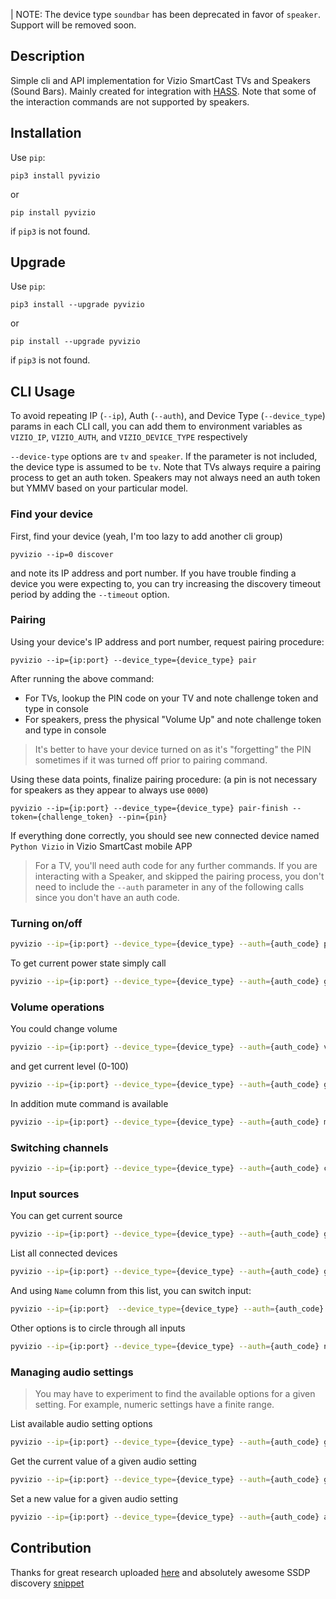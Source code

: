 | NOTE: The device type `soundbar` has been deprecated in favor of `speaker`. Support will be removed soon.

## Description

Simple cli and API implementation for Vizio SmartCast TVs and Speakers (Sound Bars). Mainly created for 
integration with [HASS](http://home-assistant.io). Note that some of the interaction commands are not supported by 
speakers.

## Installation

Use `pip`: 
```
pip3 install pyvizio
```
or
```
pip install pyvizio
```
if `pip3` is not found.

## Upgrade

Use `pip`: 
```
pip3 install --upgrade pyvizio
```
or
```
pip install --upgrade pyvizio
```
if `pip3` is not found.

## CLI Usage

To avoid repeating IP (`--ip`), Auth (`--auth`), and Device Type (`--device_type`) params in each CLI call, you can add them to environment variables as `VIZIO_IP`, `VIZIO_AUTH`, and `VIZIO_DEVICE_TYPE` respectively

`--device-type` options are `tv` and `speaker`. If the parameter is not included, the device type is assumed to be `tv`. Note that TVs always require a pairing process to get an auth token. Speakers may not always need an auth token but YMMV based on your particular model.

### Find your device

First, find your device (yeah, I'm too lazy to add another cli group)
```
pyvizio --ip=0 discover
```

and note its IP address and port number. If you have trouble finding a device you were expecting to, you can try increasing the discovery timeout period by adding the `--timeout` option.

### Pairing

Using your device's IP address and port number, request pairing procedure:

```
pyvizio --ip={ip:port} --device_type={device_type} pair
```
After running the above command:
- For TVs, lookup the PIN code on your TV and note challenge token and type in console
- For speakers, press the physical "Volume Up" and note challenge token and type in console

> It's better to have your device turned on as it's "forgetting" the PIN sometimes if it was turned off prior to pairing command.

Using these data points, finalize pairing procedure: (a pin is not necessary for speakers as they appear to always use `0000`)
```
pyvizio --ip={ip:port} --device_type={device_type} pair-finish --token={challenge_token} --pin={pin} 
```
If everything done correctly, you should see new connected device named `Python Vizio` 
in Vizio SmartCast mobile APP 


> For a TV, you'll need auth code for any further commands. If you are interacting with a Speaker, and skipped the pairing process, you don't need to include the `--auth` parameter in any of the following calls since you don't have an auth code.

### Turning on/off

```bash
pyvizio --ip={ip:port} --device_type={device_type} --auth={auth_code} power {on|off|toggle}
```

To get current power state simply call

```bash
pyvizio --ip={ip:port} --device_type={device_type} --auth={auth_code} get-power-state
```

### Volume operations

You could change volume
```bash
pyvizio --ip={ip:port} --device_type={device_type} --auth={auth_code} volume {up|down} amount
```

and get current level (0-100)
```bash
pyvizio --ip={ip:port} --device_type={device_type} --auth={auth_code} get-volume-level
```

In addition mute command is available
```bash
pyvizio --ip={ip:port} --device_type={device_type} --auth={auth_code} mute {on|off|toggle}
```

### Switching channels
```bash
pyvizio --ip={ip:port} --device_type={device_type} --auth={auth_code} channel {up|down|prev} amount
```

### Input sources

You can get current source 

```bash
pyvizio --ip={ip:port} --device_type={device_type} --auth={auth_code} get-current-input
```

List all connected devices

```bash
pyvizio --ip={ip:port} --device_type={device_type} --auth={auth_code} get-inputs-list
```

And using `Name` column from this list, you can switch input:

```bash
pyvizio --ip={ip:port}  --device_type={device_type} --auth={auth_code} input {input_name}
```

Other options is to circle through all inputs
```bash
pyvizio --ip={ip:port} --device_type={device_type} --auth={auth_code} next-input
```

### Managing audio settings
> You may have to experiment to find the available options for a given setting. For example, numeric settings have a finite range.

List available audio setting options
```bash
pyvizio --ip={ip:port} --device_type={device_type} --auth={auth_code} get-audio-settings-list
```

Get the current value of a given audio setting
```bash
pyvizio --ip={ip:port} --device_type={device_type} --auth={auth_code} get-audio-setting {setting_name}
```
Set a new value for a given audio setting
```bash
pyvizio --ip={ip:port} --device_type={device_type} --auth={auth_code} audio-setting {setting_name} {new_value}
```

## Contribution

Thanks for great research uploaded [here](https://github.com/exiva/Vizio_SmartCast_API) and 
absolutely awesome SSDP discovery [snippet](https://gist.github.com/dankrause/6000248)
